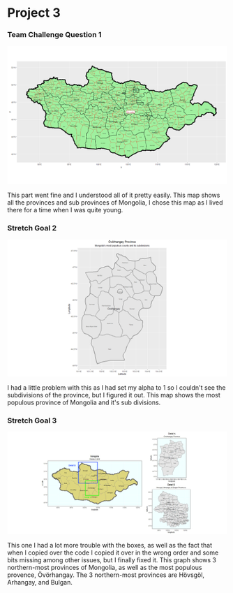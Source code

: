# Project 3

### Team Challenge Question 1

![](Mongolia.jpeg)

This part went fine and I understood all of it pretty easily. This map shows all the provinces and sub provinces of Mongolia, I chose this map as I lived there for a time when I was quite young. 

### Stretch Goal 2

![](Övörhangay.jpeg)

I had a little problem with this as I had set my alpha to 1 so I couldn't see the subdivisions of the province, but I figured it out. 
This map shows the most populous province of Mongolia and it's sub divisions.

### Stretch Goal 3

![](DetailAB.jpeg)

This one I had a lot more trouble with the boxes, as well as the fact that when I copied over the code I copied it over in the wrong order and some bits missing among other issues, but I finally fixed it. This graph shows 3 northern-most provinces of Mongolia, as well as the most populous provence, Övörhangay. The 3 northern-most provinces are Hövsgöl, Arhangay, and Bulgan.
